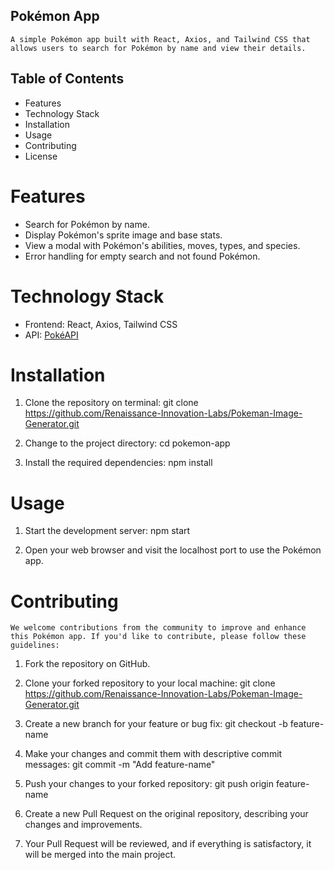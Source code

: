 ## Pokémon App
    A simple Pokémon app built with React, Axios, and Tailwind CSS that allows users to search for Pokémon by name and view their details.



## Table of Contents
* Features
* Technology Stack
* Installation
* Usage
* Contributing
* License

# Features
- Search for Pokémon by name.
- Display Pokémon's sprite image and base stats.
- View a modal with Pokémon's abilities, moves, types, and species.
- Error handling for empty search and not found Pokémon.

# Technology Stack
- Frontend: React, Axios, Tailwind CSS
- API: [PokéAPI](https://pokeapi.co/)


# Installation
1. Clone the repository on terminal:
    git clone https://github.com/Renaissance-Innovation-Labs/Pokeman-Image-Generator.git

2. Change to the project directory:
    cd pokemon-app

3. Install the required dependencies:
    npm install


# Usage
1. Start the development server:
    npm start

2. Open your web browser and visit the localhost port to use the Pokémon app.

# Contributing
    We welcome contributions from the community to improve and enhance this Pokémon app. If you'd like to contribute, please follow these guidelines:

1. Fork the repository on GitHub.

2. Clone your forked repository to your local machine:
    git clone https://github.com/Renaissance-Innovation-Labs/Pokeman-Image-Generator.git

3. Create a new branch for your feature or bug fix:
    git checkout -b feature-name

4. Make your changes and commit them with descriptive commit messages:
    git commit -m "Add feature-name"

5. Push your changes to your forked repository:
    git push origin feature-name

6. Create a new Pull Request on the original repository, describing your changes and improvements.

7. Your Pull Request will be reviewed, and if everything is satisfactory, it will be merged into the main project.

